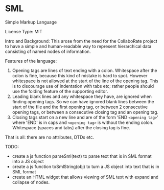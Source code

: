  
# SML
Simple Markup Language

License Type: MIT 

Intro and Background: This arose from the need for the CollaboRate project to have a simple and human-readable way to represent hierarchical data consisting of named nodes of information.

Features of the language:
1. Opening tags are lines of text ending with a colon. Whitespace after the colon is fine, because this kind of mistake is hard to spot. However whitespace is not allowed at the start of the line of the opening tag. This is to discourage use of indentation with tabs etc; rather people should use the folding feature of the supporting editor.
2. Leading blank lines and any whitespace they have, are ignored when finding opening tags. So we can have ignored blank lines between the start of the file and the first opening tag, or between 2 consecutive opening tags, or between a consecutive closing tag and an opening tag.
3. Closing tags start on a new line and are of the form 'END `<opening tag>`' where 'END' is in caps and `<opening tag>` is without the ending colon. Whitespace (spaces and tabs) after the closing tag is fine.
 
 That is all: there are no attributes, DTDs etc.
 
 TODO: 
 - create a js function parseSml(text) to parse text that is in SML format into a JS object
 - create a js function toSmlString(obj) to turn a JS object into text that is in SML format
 - create an HTML widget that allows viewing of SML text with expand and collapse of nodes.

